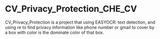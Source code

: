 # CV_Privacy_Protection_CHE_CV
CV_Privacy_Protection is a project that using EASYOCR: text detection, and using re to find privacy information like phone number or gmail to cover by a box with color is the dominate color of that box.
